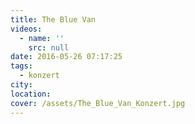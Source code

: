 ```yaml
---
title: The Blue Van
videos:
  - name: ''
    src: null
date: 2016-05-26 07:17:25
tags:
  - konzert
city:
location:
cover: /assets/The_Blue_Van_Konzert.jpg
---
```

